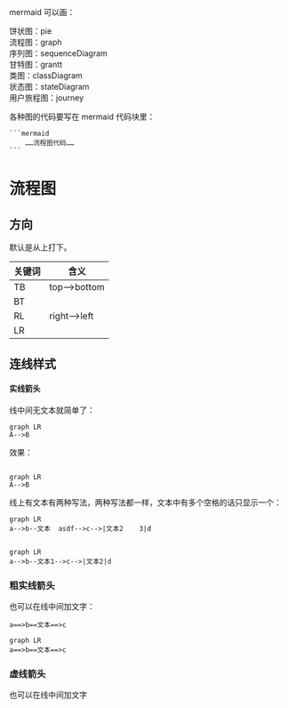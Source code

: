 mermaid 可以画：

饼状图：pie  
流程图：graph  
序列图：sequenceDiagram  
甘特图：grantt  
类图：classDiagram  
状态图：stateDiagram  
用户旅程图：journey  


各种图的代码要写在 mermaid 代码块里：

    ```mermaid
        ……流程图代码……
    ```

# 流程图

## 方向

默认是从上打下。

| 关键词      | 含义 |
| ----------- | ----------- |
| TB      | top-->bottom      |
| BT   |         |
| RL   | right-->left       |
| LR   |         |


## 连线样式

#### 实线箭头

线中间无文本就简单了：


    graph LR
    A-->B


效果：

```mermaid

graph LR
A-->B

```

线上有文本有两种写法，两种写法都一样，文本中有多个空格的话只显示一个：

    graph LR
    a-->b--文本  asdf-->c-->|文本2    3|d

```mermaid

graph LR
a-->b--文本1-->c-->|文本2|d

```

### 粗实线箭头

也可以在线中间加文字：

    a==>b==文本==>c

```mermaid
graph LR
a==>b==文本==>c
```

### 虚线箭头

也可以在线中间加文字

